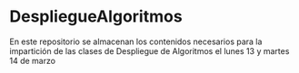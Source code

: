 # DespliegueAlgoritmos
En este repositorio se almacenan los contenidos necesarios para la impartición de las clases de Despliegue de Algoritmos el lunes 13 y martes 14 de marzo
